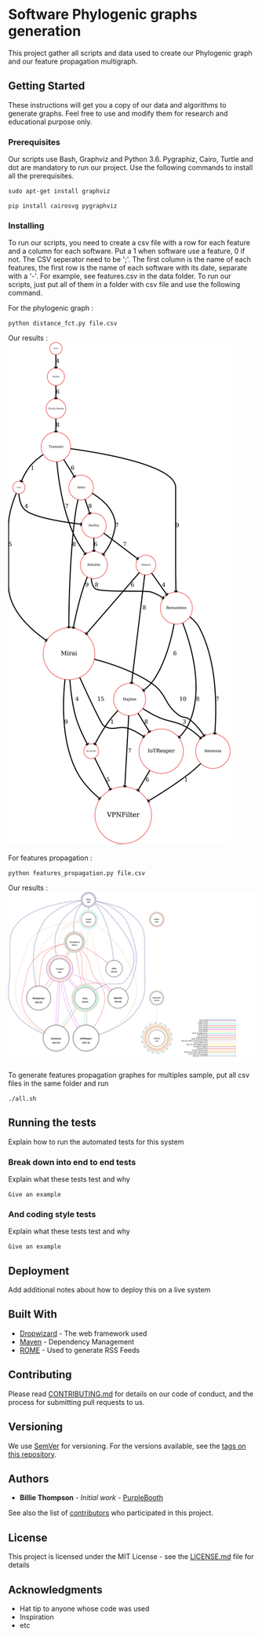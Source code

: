 # Software Phylogenic graphs generation

This project gather all scripts and data used to create our Phylogenic graph and our feature propagation multigraph. 

## Getting Started

These instructions will get you a copy of our data and algorithms to generate graphs. Feel free to use and modify them for research and educational purpose only.

### Prerequisites

Our scripts use Bash, Graphviz and Python 3.6. Pygraphiz, Cairo, Turtle and dot are mandatory to run our project. Use the following commands to install all the prerequisites.

```
sudo apt-get install graphviz
```

```
pip install cairosvg pygraphviz
```

### Installing

To run our scripts, you need to create a csv file with a row for each feature and a column for each software. Put a 1 when software use a feature, 0 if not. The CSV seperator need to be ';'. The first column is the name of each features, the first row is the name of each software with its date, separate with a '-'. For example, see features.csv in the data folder.
To run our scripts, just put all of them in a folder with csv file and use the following command.

For the phylogenic graph :

```
python distance_fct.py file.csv
```

Our results : 
![alt text](https://github.com/bvignau/Softawre-Phylogenic-classification/blob/master/Graphes/Max_Common_V4_15-dot.jpg)

For features propagation :
```
python features_propagation.py file.csv
```
Our results : 
![alt text](https://github.com/bvignau/Softawre-Phylogenic-classification/blob/master/Graphes/Legendv2_Propagationv2_attack.jpg)

To generate features propagation graphes for multiples sample, put all csv files in the same folder and run
```
./all.sh
```



## Running the tests

Explain how to run the automated tests for this system

### Break down into end to end tests

Explain what these tests test and why

```
Give an example
```

### And coding style tests

Explain what these tests test and why

```
Give an example
```

## Deployment

Add additional notes about how to deploy this on a live system

## Built With

* [Dropwizard](http://www.dropwizard.io/1.0.2/docs/) - The web framework used
* [Maven](https://maven.apache.org/) - Dependency Management
* [ROME](https://rometools.github.io/rome/) - Used to generate RSS Feeds

## Contributing

Please read [CONTRIBUTING.md](https://gist.github.com/PurpleBooth/b24679402957c63ec426) for details on our code of conduct, and the process for submitting pull requests to us.

## Versioning

We use [SemVer](http://semver.org/) for versioning. For the versions available, see the [tags on this repository](https://github.com/your/project/tags). 

## Authors

* **Billie Thompson** - *Initial work* - [PurpleBooth](https://github.com/PurpleBooth)

See also the list of [contributors](https://github.com/your/project/contributors) who participated in this project.

## License

This project is licensed under the MIT License - see the [LICENSE.md](LICENSE.md) file for details

## Acknowledgments

* Hat tip to anyone whose code was used
* Inspiration
* etc

